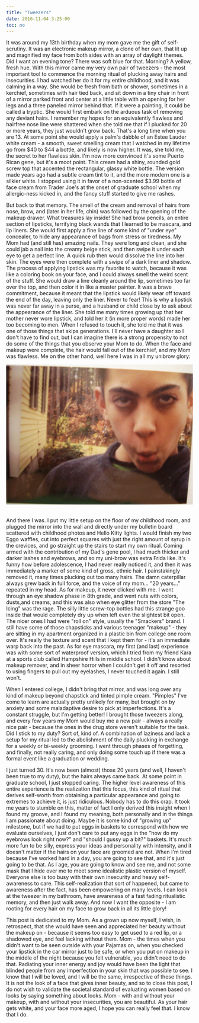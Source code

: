 ```yaml
---
title: "Tweezers"
date: 2016-11-04 3:25:00
toc: no
---
```


It was around my 13th birthday when my mom gave me the gift of self-scrutiny. It was an electronic makeup mirror, a clone of her own, that lit up and magnified my face from both sides with an array of daylight themes. Did I want an evening tone? There was soft blue for that. Morning? A yellow, fresh hue. With this mirror came my very own pair of tweezers - the most important tool to commence the morning ritual of plucking away hairs and insecurities. I had watched her do it for my entire childhood, and it was calming in a way. She would be fresh from bath or shower, sometimes in a kerchief, sometimes with hair tied back, and sit down in a tiny chair in front of a mirror parked front and center at a little table with an opening for her legs and a three paneled mirror behind that. If it were a painting, it could be called a tryptic. She would first embark on the arduous task of removing any deviant hairs. I remember my hopes for an equivalently flawless and hairfree nose line were shattered when she told me that if I plucked for 20 or more years, they just wouldn't grow back. That's a long time when you are 13. At some point she would apply a palm's dabble of an Estee Lauder white cream - a smooth, sweet smelling cream that I watched in my lifetime go from $40 to $44 a bottle, and likely is now higher. It was, she told me, the secret to her flawless skin. I'm now more convinced it's some Puerto Rican gene, but it's a moot point. This cream had a shiny, rounded gold screw top that accented the rectangular, glassy white bottle. The version made years ago had a subtle cream tint to it, and the more modern one is a silkier white. I stopped using it in favor of a non-scented $3.99 bottle of face cream from Trader Joe's at the onset of graduate school when my allergic-ness kicked in, and the fancy stuff started to give me rashes.

But back to that memory. The smell of the cream and removal of hairs from nose, brow, and (later in her life, chin) was followed by the opening of the makeup drawer. What treasures lay inside! She had brow pencils, an entire section of lipsticks, terrifying black wands that I learned to be mascara, and lip liners. She would first apply a fine line of some kind of "under eye" concealer, to hide any appearance of bags from stress or tiredness. My Mom had (and still has) amazing nails. They were long and clean, and she could jab a nail into the creamy beige stick, and then swipe it under each eye to get a perfect line. A quick rub then would dissolve the line into her skin. The eyes were then complete with a swipe of a dark liner and shadow. The process of applying lipstick was my favorite to watch, because it was like a coloring book on your face, and I could always smell the weird scent of the stuff. She would draw a line cleanly around the lip, sometimes too far over the top, and then color it in like a master painter. It was a brave commitment, because it meant that the lipstick would likely wear off toward the end of the day, leaving only the liner. Never to fear! This is why a lipstick was never far away in a purse, and a husband or child close by to ask about the appearance of the liner. She told me many times growing up that her mother never wore lipstick, and told her it (in more proper words) made her too becoming to men. When I refused to touch it, she told me that it was one of those things that skips generations. I'll never have a daughter so I don't have to find out, but I can imagine there is a strong propensity to not do some of the things that you observe your Mom to do. When the face and makeup were complete, the hair would fall out of the kerchief, and my Mom was flawless. Me on the other hand, well here I was in all my unibrow glory:

<div>
    <img src="/assets/images/posts/tweezers/unibrow.jpg" style="width:1000px"/>
</div><br>

And there I was. I put my little setup on the floor of my childhood room, and plugged the mirror into the wall and directly under my bulletin board scattered with childhood photos and Hello Kitty lights. I would finish my two Eggo waffles, cut into perfect squares with just the right amount of syrup in the crevices, and go straight up the stairs to start my own ritual. Coming armed with the contribution of my Dad's gene pool, I had much thicker and darker lashes and eyebrows, and so my uni-brow was extra Frida like. It's funny how before adolescence, I had never really noticed it, and then it was immediately a marker of some kind of gross, ethnic hair. I painstakingly removed it, many times plucking out too many hairs. The damn caterpillar always grew back in full force, and the voice of my mom... "20 years..." repeated in my head. As for makeup, it never clicked with me. I went through an eye shadow phase in 8th grade, and went nuts with colors, dusts,and creams, and this was also when eye glitter from the store "The Icing" was the rage. The silly little screw-top bottles had this strange goo inside that would completely dry up when left even the slightest bit open. The nicer ones I had were "roll on" style, usually the "Smackers" brand. I still have some of those chapsticks and various teenager "makeup" - they are sitting in my apartment organized in a plastic bin from college one room over. It's really the texture and scent that I kept them for - it's an immediate warp back into the past. As for eye mascara, my first (and last) experience was with some sort of waterproof version, which I tried from my friend Kara at a sports club called Hampshire Hills in middle school. I didn't know about makeup remover, and in sheer horror when I couldn't get it off and resorted to using fingers to pull out my eyelashes, I never touched it again. I still won't.

When I entered college, I didn't bring that mirror, and was long over any kind of makeup beyond chapstick and tinted pimple cream. "Pimples" I've come to learn are actually pretty unlikely for many, but brought on by anxiety and some maladaptive desire to pick at imperfections. It's a constant struggle, but I'm getting better! I brought those tweezers along, and every few years my Mom would buy me a new pair - always a really nice pair - because the ones in the drug store weren't suitable for the task. Did I stick to my duty? Sort of, kind of. A combination of laziness and lack a setup for my ritual led to the abolishment of the daily plucking in exchange for a weekly or bi-weekly grooming. I went through phases of forgetting, and finally, not really caring, and only doing some touch up if there was a formal event like a graduation or wedding.

I just turned 30. It's now been (almost) those 20 years (and well, I haven't been true to my duty), but the hairs always came back. At some point in graduate school, I just stopped caring. The higher level awareness of this entire experience is the realization that this focus, this kind of ritual that derives self-worth from obtaining a particular appearance and going to extremes to achieve it, is just ridiculous.  Nobody has to do this crap. It took me years to stumble on this, matter of fact I only derived this insight when I found my groove, and I found my meaning, both personally and in the things I am passionate about doing. Maybe it is some kind of "growing up" milestone, but if we had to put eggs in baskets to correspond with how we evaluate ourselves, I just don't care to put any eggs in the "how do my eyebrows look right now?" and "should I gussy up a bit?" baskets. It's much more fun to be silly, express your ideas and personality with intensity, and it doesn't matter if the hairs on your face are groomed are not. When I'm tired because I've worked hard in a day, you are going to see that, and it's just going to be that. As I age, you are going to know and see me, and not some mask that I hide over me to meet some idealistic plastic version of myself. Everyone else is too busy with their own insecurity and heavy self-awareness to care. This self-realization that sort of happened, but came to awareness after the fact, has been empowering on many levels. I can look at the tweezer in my bathroom, have awareness of a fast fading ritualistic memory, and then just walk away. And now I want the opposite - I am rooting for every hair on my face to grow back in all its little glory! 

This post is dedicated to my Mom. As a grown up now myself, I wish, in retrospect, that she would have seen and appreciated her beauty without the makeup on - because it seems too easy to get used to a red lip, or a shadowed eye, and feel lacking without them. Mom - the times when you didn't want to be seen outside with your Pajamas on, when you checked your lipstick in the car mirror just to be safe, or when you put on makeup in the middle of the night because you felt vulnerable, you didn't need to do that. Radiating your inner energy and joy would have been the light that blinded people from any imperfection in your skin that was possible to see. I know that I will be loved, and I will be the same, irrespective of these things. It is not the look of a face that gives inner beauty, and so to close this post, I do not wish to validate the societal standard of evaluating women based on looks by saying something about looks. Mom - with and without your makeup, with and without your insecurities, you are beautiful. As your hair gets white, and your face more aged, I hope you can really feel that. I know that I do.
